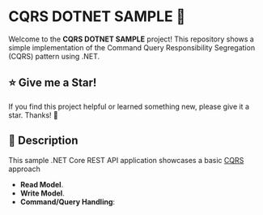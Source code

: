# CQRS DOTNET SAMPLE 🚀

Welcome to the **CQRS DOTNET SAMPLE** project! This repository shows a simple implementation of the Command Query Responsibility Segregation (CQRS) pattern using .NET.

## ⭐ Give me a Star!

If you find this project helpful or learned something new, please give it a star. Thanks! 🌟

## 📄 Description

This sample .NET Core REST API application showcases a basic [CQRS](https://learn.microsoft.com/en-us/azure/architecture/patterns/cqrs) approach
- **Read Model**.
- **Write Model**.
- **Command/Query Handling**: 
